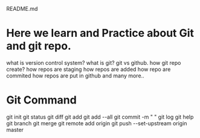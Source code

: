 README.md

# Here we learn and Practice about Git and git repo.

what is version control system?
what is git?
git vs github.
how git repo create?
how repos are staging
how repos are added
how repo are commited
how repos are put in github  and many more..

# Git Command 
git init
git status
git diff
git add
git add --all
git commit -m " "
git log
git help
git branch
git merge
git remote add origin 
git push --set-upstream origin master
 
